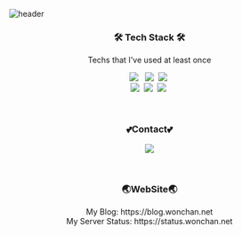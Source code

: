 ![header](https://capsule-render.vercel.app/api?type=soft&color=auto&height=150&section=header&text=WonchanLee&fontSize=70&animation=twinkling)

<h3 align="center">🛠 Tech Stack 🛠</h3>

<p align="center"> Techs that I've used at least once </p>

<p align="center">
  <img src="https://img.shields.io/badge/HTML5-E34F26?style=flat-square&logo=HTML5&logoColor=white"/></a> &nbsp
  <img src="https://img.shields.io/badge/CSS-1572B6?style=flat-square&logo=css3&logoColor=white"/></a>&nbsp 
  <img src="https://img.shields.io/badge/JavaScript-ffb13b?style=flat-square&logo=javascript&logoColor=white"/></a>&nbsp 
  <br> 
  <img src="https://img.shields.io/badge/PHP-777BB4?style=flat-square&logo=PHP&logoColor=white"/></a>&nbsp 
  <img src="https://img.shields.io/badge/MySql-E6B91E?style=flat-square&logo=MySql&logoColor=white"/></a>&nbsp 
  <img src="https://img.shields.io/badge/Linux-E6B91E?style=flat-square&logo=Linux&logoColor=black"/></a>&nbsp 
</p>

<br>


<h3 align="center"> 💕Contact💕  </h3>
<p align="center">
  <a href="mailto:antara7295@gmail.com"><img src="https://img.shields.io/badge/Gmail-d14836?style=flat-square&logo=Gmail&logoColor=white&link=antara7295@gmail.com"/></a>
</p>
<br>
<h3 align="center"> 🌏WebSite🌏 </h3>
 <p align="center">
My Blog: https://blog.wonchan.net <br>
My Server Status: https://status.wonchan.net
</p>
